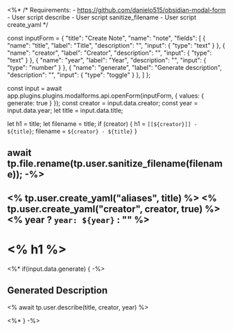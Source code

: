 <%*
/* Requirements:
	- https://github.com/danielo515/obsidian-modal-form
	- User script describe
	- User script sanitize_filename
	- User script create_yaml
*/

const inputForm = {
	"title": "Create Note",
	"name": "note",
	"fields": [
		{
			"name": "title",
			"label": "Title",
			"description": "",
			"input": {
				"type": "text"
			}
		},
		{
			"name": "creator",
			"label": "Creator",
			"description": "",
			"input": {
				"type": "text"
			}
		},
		{
			"name": "year",
			"label": "Year",
			"description": "",
			"input": {
				"type": "number"
			}
		},
		{
            "name": "generate",
            "label": "Generate description",
            "description": "",
            "input": {
                "type": "toggle"
            }
        },
	]
};

const input = await app.plugins.plugins.modalforms.api.openForm(inputForm, {
		values: {
			generate: true
		}
	});
const creator = input.data.creator;
const year = input.data.year;
let title  = input.data.title;

let h1 = title;
let filename = title;
if (creator) {
	h1 = `[[${creator}]] - ${title}`;
	filename = `${creator} - ${title}`
}

await tp.file.rename(tp.user.sanitize_filename(filename));
-%>
---
<% tp.user.create_yaml("aliases", title) %>
<% tp.user.create_yaml("creator", creator, true) %>
<% year ? `year: ${year}` : "" %>
---

# <% h1 %>

<%* if(input.data.generate) { -%>
## Generated Description

<% await tp.user.describe(title, creator, year) %>

<%* } -%>